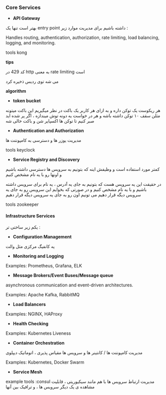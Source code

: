 ### Core Services

+ **API Gateway**

بهتر است تنها یک entry point داشته باشیم برای مدیریت موارد زیر : 

Handles routing, authentication, authorization, rate limiting, load balancing, logging, and monitoring.

tools kong 

**tips**

 کد 429 در http به معنی rate limiting است

می شه توی ردیس ذخیره کرد

**algorithm**

+ **token bucket**

هر ریکوست یک توکن داره و به ازای هر کاربر یک باکت در نظر میگیریم این باکت میتونه مثلن سقف ۱۰ توکن داشته باشه و هر در خواست یه دونه توش میندازه ، اگر پر شده اید صبر کنیم تا توکن ها اکسپایر شن و باکت خالی شه 



+ **Authentication and Authorization**

مدیریت یوزر ها و دسترسی به کامپوننت ها

tools keyclock


+ **Service Registry and Discovery**

کمتر مورد استفاده است و وظیفش اینه که بتونیم به سرویس ها دسترسی داشته باشیم و اونها رو با یه نام مشخص کنیم

در حقیقت این یه سرویس هست که بتونیم به جای یه آدرس ، یه نام برای سرویس داشته باشیم و با یه نام مشخص کنیم و در صورتی که بخوایم این سرویس رو به جای یه سرویس دیگه قرار دهیم می تونیم اون رو به جای یه سرویس دیگه قرار دهیم 

tools zookeeper

#### **Infrastructure Services**

یکم زیر ساختی تر :

+ **Configuration Management**

یه کانفیگ مرکزی مثل والت

+ **Monitoring and Logging**

Examples: Prometheus, Grafana, ELK

+ **Message Brokers/Event Buses/Message queue**

asynchronous communication and event-driven architectures.

Examples: Apache Kafka, RabbitMQ

+ **Load Balancers**

Examples: NGINX, HAProxy

+ **Health Checking**

Examples: Kubernetes Liveness

+ **Container Orchestration**

مدیریت کامپوننت ها / کانتینر ها و سرویس ها مقیاس پذیری ، اتوماتیک دیپلوی

Examples: Kubernetes, Docker Swarm

+ **Service Mesh**
  
example tools :consul
مدیریت  ارتباط سرویس ها با هم  مانند سیکیوریتی ، قابلیت مشاهده ی یک دیگر سرویس ها ،  و ترافیک بین آنها

